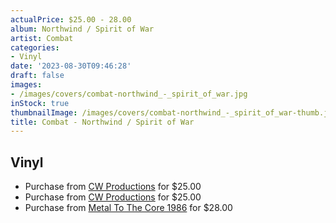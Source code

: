 ```yaml
---
actualPrice: $25.00 - 28.00
album: Northwind / Spirit of War
artist: Combat
categories:
- Vinyl
date: '2023-08-30T09:46:28'
draft: false
images:
- /images/covers/combat-northwind_-_spirit_of_war.jpg
inStock: true
thumbnailImage: /images/covers/combat-northwind_-_spirit_of_war-thumb.jpg
title: Combat - Northwind / Spirit of War
---
```


## Vinyl
* Purchase from [CW Productions](https://shop.cwproductions.net/products/combat-northwind-spirit-of-war-lp) for $25.00
* Purchase from [CW Productions](https://shop.cwproductions.net/products/combat-northwind-spirit-of-war-lp-1) for $25.00
* Purchase from [Metal To The Core 1986](https://metaltothecore1986.com/shop/combat-northwind-spirit-of-war-12-lp/) for $28.00
